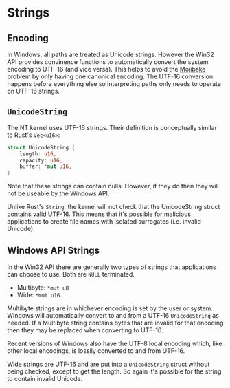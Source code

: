 # Strings

## Encoding

In Windows, all paths are treated as Unicode strings. However the Win32 API provides convinence functions to automatically convert the system encoding to UTF-16 (and vice versa). This helps to avoid the [Mojibake](https://en.wikipedia.org/wiki/Mojibake) problem by only having one canonical encoding. The UTF-16 conversion happens before everything else so interpreting paths only needs to operate on UTF-16 strings.

## `UnicodeString`

The NT kernel uses UTF-16 strings. Their definition is conceptually similar to Rust's `Vec<u16>`:

```rust
struct UnicodeString {
    length: u16,
    capacity: u16,
    buffer: *mut u16,
}
```

Note that these strings can contain nulls. However, if they do then they will not be useable by the Windows API.

Unlike Rust's `String`, the kernel will not check that the UnicodeString struct contains valid UTF-16. This means that it's possible for malicious applications to create file names with isolated surrogates (i.e. invalid Unicode).

## Windows API Strings

In the Win32 API there are generally two types of strings that applications can choose to use. Both are `NULL` terminated.

* Multibyte: `*mut u8`
* Wide: `*mut u16`.

Multibyte strings are in whichever encoding is set by the user or system. Windows will automatically convert to and from a UTF-16 `UnicodeString` as needed. If a Multibyte string contains bytes that are invalid for that encoding then they may be replaced when converting to UTF-16.

Recent versions of Windows also have the UTF-8 local encoding which, like other local encodings, is lossily converted to and from UTF-16.

Wide strings are UTF-16 and are put into a `UnicodeString` struct without being checked, except to get the length. So again it's possible for the string to contain invalid Unicode.
